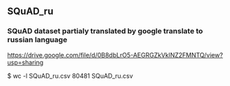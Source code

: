 ## SQuAD_ru

### SQuAD dataset partialy translated by google translate to russian language

https://drive.google.com/file/d/0B8dbLrO5-AEGRGZkVklNZ2FMNTQ/view?usp=sharing


$ wc -l SQuAD_ru.csv
80481 SQuAD_ru.csv
